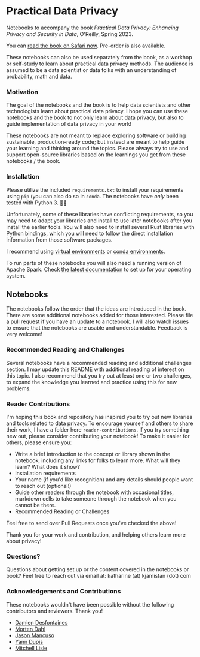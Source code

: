 # Practical Data Privacy

Notebooks to accompany the book _Practical Data Privacy: Enhancing Privacy and Security in Data_, O'Reilly, Spring 2023.

You can [read the book on Safari now](https://www.oreilly.com/library/view/practical-data-privacy/9781098129453/). Pre-order is also available.

These notebooks can also be used separately from the book, as a workhop or self-study to learn about practical data privacy methods. The audience is assumed to be a data scientist or data folks with an understanding of probability, math and data. 

### Motivation

The goal of the notebooks and the book is to help data scientists and other technologists learn about practical data privacy. I hope you can use these notebooks and the book to not only learn about data privacy, but also to guide implementation of data privacy in your work!

These notebooks are not meant to replace exploring software or building sustainable, production-ready code; but instead are meant to help guide your learning and thinking around the topics. Please always try to use and support open-source libraries based on the learnings you get from these notebooks / the book.

### Installation

Please utilize the included `requirements.txt` to install your requirements using `pip` (you can also do so in `conda`. The notebooks have *only* been tested with Python 3. 🙌🏻

Unfortunately, some of these libraries have conflicting requirements, so you may need to adapt your libraries and install to use later notebooks after you install the earlier tools. You will also need to install several Rust libraries with Python bindings, which you will need to follow the direct installation information from those software packages.

I recommend using [virtual environments](https://packaging.python.org/guides/installing-using-pip-and-virtualenv/) or [conda environments](https://conda.io/docs/user-guide/tasks/manage-environments.html). 

To run parts of these notebooks you will also need a running version of Apache Spark. Check [the latest documentation](https://spark.apache.org/downloads.html) to set up for your operating system.


Notebooks
--------

The notebooks follow the order that the ideas are introduced in the book. There are some additional notebooks added for those interested. Please file a pull request if you have an update to a notebook. I will also watch issues to ensure that the notebooks are usable and understandable. Feedback is very welcome!

### Recommended Reading and Challenges

Several notebooks have a recommended reading and additional challenges section. I may update this README with additional reading of interest on this topic. I also recommend that you try out at least one or two challenges, to expand the knowledge you learned and practice using this for new problems.

### Reader Contributions

I'm hoping this book and repository has inspired you to try out new libraries and tools related to data privacy. To encourage yourself and others to share their work, I have a folder here `reader-contributions`. If you try something new out, please consider contributing your notebook! To make it easier for others, please ensure you:

- Write a brief introduction to the concept or library shown in the notebook, including any links for folks to learn more. What will they learn? What does it show?
- Installation requirements
- Your name (if you'd like recognition) and any details should people want to reach out (optional!)
- Guide other readers through the notebook with occasional titles, markdown cells to take someone through the notebook when you cannot be there.
- Recommended Reading or Challenges

Feel free to send over Pull Requests once you've checked the above!

Thank you for your work and contribution, and helping others learn more about privacy!

### Questions?

Questions about getting set up or the content covered in the notebooks or book? Feel free to reach out via email at: katharine (at) kjamistan (dot) com

### Acknowledgements and Contributions

These notebooks wouldn't have been possible without the following contributors and reviewers. Thank you!

- [Damien Desfontaines](https://desfontain.es/serious.html)
- [Morten Dahl](https://github.com/mortendahl)
- [Jason Mancuso](https://github.com/jvmncs)
- [Yann Dupis](https://github.com/yanndupis)
- [Mitchell Lisle](https://github.com/mitchelllisle)
